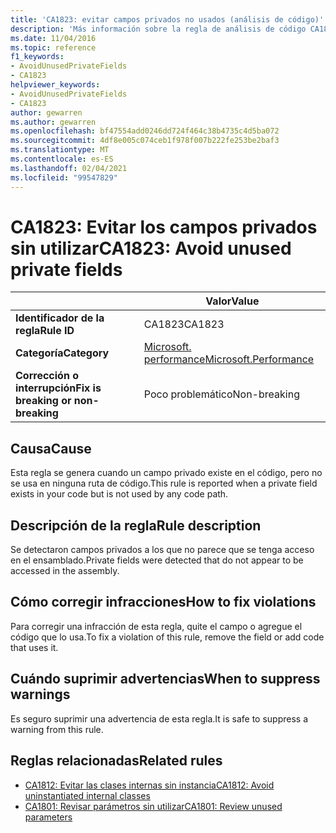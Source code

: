```yaml
---
title: 'CA1823: evitar campos privados no usados (análisis de código)'
description: 'Más información sobre la regla de análisis de código CA1823: evitar campos privados no usados'
ms.date: 11/04/2016
ms.topic: reference
f1_keywords:
- AvoidUnusedPrivateFields
- CA1823
helpviewer_keywords:
- AvoidUnusedPrivateFields
- CA1823
author: gewarren
ms.author: gewarren
ms.openlocfilehash: bf47554add0246dd724f464c38b4735c4d5ba072
ms.sourcegitcommit: 4df8e005c074ceb1f978f007b222fe253be2baf3
ms.translationtype: MT
ms.contentlocale: es-ES
ms.lasthandoff: 02/04/2021
ms.locfileid: "99547829"
---
```

# <a name="ca1823-avoid-unused-private-fields"></a><span data-ttu-id="f1470-103">CA1823: Evitar los campos privados sin utilizar</span><span class="sxs-lookup"><span data-stu-id="f1470-103">CA1823: Avoid unused private fields</span></span>

| | <span data-ttu-id="f1470-104">Valor</span><span class="sxs-lookup"><span data-stu-id="f1470-104">Value</span></span> |
|-|-|
| <span data-ttu-id="f1470-105">**Identificador de la regla**</span><span class="sxs-lookup"><span data-stu-id="f1470-105">**Rule ID**</span></span> |<span data-ttu-id="f1470-106">CA1823</span><span class="sxs-lookup"><span data-stu-id="f1470-106">CA1823</span></span>|
| <span data-ttu-id="f1470-107">**Categoría**</span><span class="sxs-lookup"><span data-stu-id="f1470-107">**Category**</span></span> |[<span data-ttu-id="f1470-108">Microsoft. performance</span><span class="sxs-lookup"><span data-stu-id="f1470-108">Microsoft.Performance</span></span>](performance-warnings.md)|
| <span data-ttu-id="f1470-109">**Corrección o interrupción**</span><span class="sxs-lookup"><span data-stu-id="f1470-109">**Fix is breaking or non-breaking**</span></span> |<span data-ttu-id="f1470-110">Poco problemático</span><span class="sxs-lookup"><span data-stu-id="f1470-110">Non-breaking</span></span>|

## <a name="cause"></a><span data-ttu-id="f1470-111">Causa</span><span class="sxs-lookup"><span data-stu-id="f1470-111">Cause</span></span>

<span data-ttu-id="f1470-112">Esta regla se genera cuando un campo privado existe en el código, pero no se usa en ninguna ruta de código.</span><span class="sxs-lookup"><span data-stu-id="f1470-112">This rule is reported when a private field exists in your code but is not used by any code path.</span></span>

## <a name="rule-description"></a><span data-ttu-id="f1470-113">Descripción de la regla</span><span class="sxs-lookup"><span data-stu-id="f1470-113">Rule description</span></span>

<span data-ttu-id="f1470-114">Se detectaron campos privados a los que no parece que se tenga acceso en el ensamblado.</span><span class="sxs-lookup"><span data-stu-id="f1470-114">Private fields were detected that do not appear to be accessed in the assembly.</span></span>

## <a name="how-to-fix-violations"></a><span data-ttu-id="f1470-115">Cómo corregir infracciones</span><span class="sxs-lookup"><span data-stu-id="f1470-115">How to fix violations</span></span>

<span data-ttu-id="f1470-116">Para corregir una infracción de esta regla, quite el campo o agregue el código que lo usa.</span><span class="sxs-lookup"><span data-stu-id="f1470-116">To fix a violation of this rule, remove the field or add code that uses it.</span></span>

## <a name="when-to-suppress-warnings"></a><span data-ttu-id="f1470-117">Cuándo suprimir advertencias</span><span class="sxs-lookup"><span data-stu-id="f1470-117">When to suppress warnings</span></span>

<span data-ttu-id="f1470-118">Es seguro suprimir una advertencia de esta regla.</span><span class="sxs-lookup"><span data-stu-id="f1470-118">It is safe to suppress a warning from this rule.</span></span>

## <a name="related-rules"></a><span data-ttu-id="f1470-119">Reglas relacionadas</span><span class="sxs-lookup"><span data-stu-id="f1470-119">Related rules</span></span>

- [<span data-ttu-id="f1470-120">CA1812: Evitar las clases internas sin instancia</span><span class="sxs-lookup"><span data-stu-id="f1470-120">CA1812: Avoid uninstantiated internal classes</span></span>](ca1812.md)
- [<span data-ttu-id="f1470-121">CA1801: Revisar parámetros sin utilizar</span><span class="sxs-lookup"><span data-stu-id="f1470-121">CA1801: Review unused parameters</span></span>](ca1801.md)
